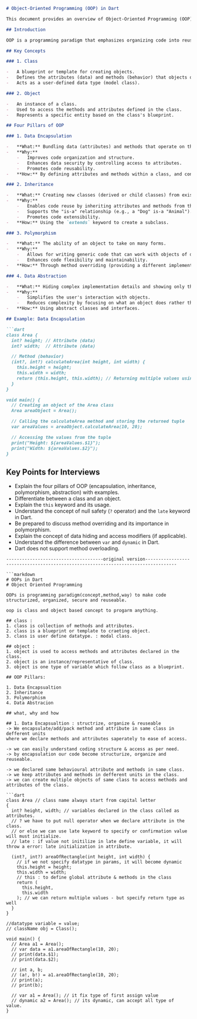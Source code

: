 ```markdown
# Object-Oriented Programming (OOP) in Dart

This document provides an overview of Object-Oriented Programming (OOP) concepts in Dart, suitable for study and interview preparation.

## Introduction

OOP is a programming paradigm that emphasizes organizing code into reusable, structured, and secure units called objects.

## Key Concepts

### 1. Class

-   A blueprint or template for creating objects.
-   Defines the attributes (data) and methods (behavior) that objects of that class will have.
-   Acts as a user-defined data type (model class).

### 2. Object

-   An instance of a class.
-   Used to access the methods and attributes defined in the class.
-   Represents a specific entity based on the class's blueprint.

## Four Pillars of OOP

### 1. Data Encapsulation

-   **What:** Bundling data (attributes) and methods that operate on that data into a single unit (class).
-   **Why:**
    -   Improves code organization and structure.
    -   Enhances data security by controlling access to attributes.
    -   Promotes code reusability.
-   **How:** By defining attributes and methods within a class, and controlling access using access modifiers (e.g., public, private).

### 2. Inheritance

-   **What:** Creating new classes (derived or child classes) from existing classes (base or parent classes).
-   **Why:**
    -   Enables code reuse by inheriting attributes and methods from the parent class.
    -   Supports the "is-a" relationship (e.g., a "Dog" is-a "Animal").
    -   Promotes code extensibility.
-   **How:** Using the `extends` keyword to create a subclass.

### 3. Polymorphism

-   **What:** The ability of an object to take on many forms.
-   **Why:**
    -   Allows for writing generic code that can work with objects of different classes.
    -   Enhances code flexibility and maintainability.
-   **How:** Through method overriding (providing a different implementation in the subclass). Dart does not support method overloading.

### 4. Data Abstraction

-   **What:** Hiding complex implementation details and showing only the essential features of an object.
-   **Why:**
    -   Simplifies the user's interaction with objects.
    -   Reduces complexity by focusing on what an object does rather than how it does it.
-   **How:** Using abstract classes and interfaces.

## Example: Data Encapsulation

```dart
class Area {
  int? height; // Attribute (data)
  int? width;  // Attribute (data)

  // Method (behavior)
  (int?, int?) calculateArea(int height, int width) {
    this.height = height;
    this.width = width;
    return (this.height, this.width); // Returning multiple values using a tuple
  }
}

void main() {
  // Creating an object of the Area class
  Area areaObject = Area();

  // Calling the calculateArea method and storing the returned tuple
  var areaValues = areaObject.calculateArea(10, 20);

  // Accessing the values from the tuple
  print("Height: ${areaValues.$1}");
  print("Width: ${areaValues.$2}");
}
```

## Key Points for Interviews

-   Explain the four pillars of OOP (encapsulation, inheritance, polymorphism, abstraction) with examples.
-   Differentiate between a class and an object.
-   Explain the `this` keyword and its usage.
-   Understand the concept of null safety (`?` operator) and the `late` keyword in Dart.
-   Be prepared to discuss method overriding and its importance in polymorphism.
-   Explain the concept of data hiding and access modifiers (if applicable).
-   Understand the difference between `var` and `dynamic` in Dart.
-   Dart does not support method overloading.
```
-------------------------------------original version----------------------------------------------------------------------------------

```markdown
# OOPs in Dart
# Object Oriented Programming

OOPs is programming paradigm(concept,method,way) to make code
structurized, organized, secure and reuseable.

oop is class and object based concept to progarm anything.

## class :
1. class is collection of methods and attributes.
2. class is a blueprint or template to craeting object.
3. class is user define datatype. : modal class.

## object :
1. object is used to access methods and attributes declared in the class.
2. object is an instance/representative of class.
3. object is one type of variable which follow class as a blueprint.

## OOP Pillars:

1. Data Encapsualtion
2. Inheritance
3. Polymorphism
4. Data Abstracion

## what, why and how

## 1. Data Encapsualtion : structrize, organize & reuseable
-> We encapsulate/add/pack method and attribute in same class in defferent units
where we declare methods and attributes saperately to ease of access.

-> we can easily understand coding structure & access as per need.
-> by encapsulation our code become structurize, organize and reuseable.

-> we declared same behavioural attribute and methods in same class.
-> we keep attributes and methods in defferent units in the class.
-> we can create multiple objects of same class to access methods and attributes of the class.

```dart
class Area // class name always start from capital letter
{
  int? height, width; // variables declared in the class called as attributes.
  // ? we have to put null operator when we declare attribute in the class.
  // or else we can use late keyword to specify or confirmation value will must initialize.
  // late : if value not initilize in late define variable, it will throw a error: late initialization in attribute.

  (int?, int?) areaOfRectangle(int height, int width) {
    // if we not specify datatype in params, it will become dynamic
    this.height = height;
    this.width = width;
    // this : to define global attribute & methods in the class
    return (
      this.height,
      this.width
    ); // we can return multiple values - but specify return type as well
  }
}

//datatype variable = value;
// className obj = Class();

void main() {
  // Area a1 = Area();
  // var data = a1.areaOfRectangle(10, 20);
  // print(data.$1);
  // print(data.$2);

  // int a, b;
  // (a!, b!) = a1.areaOfRectangle(10, 20);
  // print(a);
  // print(b);

  // var a1 = Area(); // it fix type of first assign value
  // dynamic a2 = Area(); // its dynamic, can accept all type of value.
}
```
